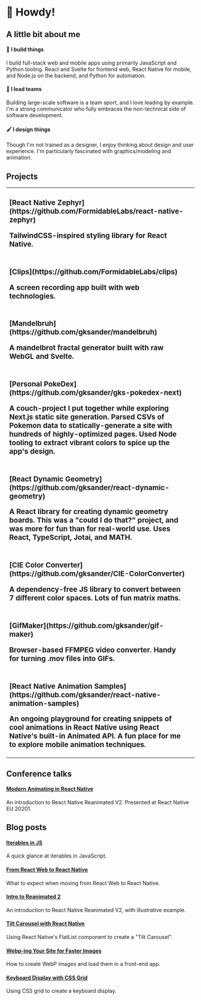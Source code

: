 # 🤠 Howdy!

## A little bit about me

#### 🔨 I build things

I build full-stack web and mobile apps using primarily JavaScript and Python tooling. React and Svelte for frontend web, React Native for mobile, and Node.js on the backend, and Python for automation.

#### 🏹 I lead teams

Building large-scale software is a team sport, and I love leading by example. I'm a strong communicator who fully embraces the non-technical side of software development.

#### 🖌 I design things

Though I'm not trained as a designer, I enjoy thinking about design and user experience. I'm particularly fascinated with graphics/modeling and animation.

## Projects

<table><tr>
  <td>
    <h3>[React Native Zephyr](https://github.com/FormidableLabs/react-native-zephyr)</hr>
    <p>TailwindCSS-inspired styling library for React Native.</p>
  </td>
  <td></td>
</tr>
<tr>
  <td>
    <h3>[Clips](https://github.com/FormidableLabs/clips)</hr>
    <p>A screen recording app built with web technologies.</p>
  </td>
  <td></td>
</tr>
<tr>
  <td>
    <h3>[Mandelbruh](https://github.com/gksander/mandelbruh)</hr>
    <p>A mandelbrot fractal generator built with raw WebGL and Svelte.</p>
  </td>
  <td></td>
</tr>
<tr>
  <td>
    <h3>[Personal PokeDex](https://github.com/gksander/gks-pokedex-next)</hr>
    <p>A couch-project I put together while exploring Next.js static site generation. Parsed CSVs of Pokemon data to statically-generate a site with hundreds of highly-optimized pages. Used Node tooling to extract vibrant colors to spice up the app's design.</p>
  </td>
  <td></td>
</tr>
<tr>
  <td>
    <h3>[React Dynamic Geometry](https://github.com/gksander/react-dynamic-geometry)</hr>
    <p>A React library for creating dynamic geometry boards. This was a "could I do that?" project, and was more for fun than for real-world use. Uses React, TypeScript, Jotai, and MATH.</p>
  </td>
  <td></td>
</tr>
<tr>
  <td>
    <h3>[CIE Color Converter](https://github.com/gksander/CIE-ColorConverter)</hr>
    <p>A dependency-free JS library to convert between 7 different color spaces. Lots of fun matrix maths.</p>
  </td>
  <td></td>
</tr>
<tr>
  <td>
    <h3>[GifMaker](https://github.com/gksander/gif-maker)</hr>
    <p>Browser-based FFMPEG video converter. Handy for turning .mov files into GIFs.</p>
  </td>
  <td></td>
</tr>
<tr>
  <td>
    <h3>[React Native Animation Samples](https://github.com/gksander/react-native-animation-samples)</hr>
    <p>An ongoing playground for creating snippets of cool animations in React Native using React Native's built-in Animated API. A fun place for me to explore mobile animation techniques.</p>
  </td>
  <td></td>
</tr></table>

## Conference talks

#### [Modern Animating in React Native](https://www.youtube.com/watch?v=DHeoxQBkcC0)

An introduction to React Native Reanimated V2. Presented at React Native EU 20201.

## Blog posts

#### [Iterables in JS](https://formidable.com/blog/2022/iterables-in-js/)

A quick glance at iterables in JavaScript.

#### [From React Web to React Native](https://formidable.com/blog/2021/rn-vs-react/)

What to expect when moving from React Web to React Native.

#### [Intro to Reanimated 2](https://formidable.com/blog/2021/reanimated-two/)

An introduction to React Native Reanimated V2, with illustrative example.

#### [Tilt Carousel with React Native](https://dev.to/gksander/react-native-tilt-carousel-animation-13ep)

Using React Native's FlatList component to create a "Tilt Carousel".

#### [Webp-ing Your Site for Faster Images](https://dev.to/gksander/webp-ing-your-site-reduce-image-file-size-increase-site-performance-4ho8)

How to create WebP images and load them in a front-end app.

#### [Keyboard Display with CSS Grid](https://dev.to/gksander/a-keyboard-display-using-css-grid-2k2n)

Using CSS grid to create a keyboard display.
